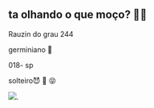 ## **ta olhando o que moço?** 🥶🤔 

Rauzin do grau 244

germiniano 👼

018- sp

solteiro😈 👿 😝



![](https://media1.tenor.com/m/PKKCAakpBZIAAAAC/neyney-neymar.gif).
